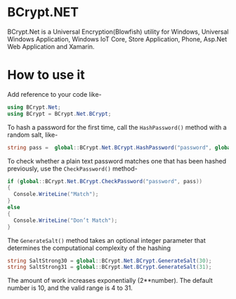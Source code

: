 # BCrypt.NET
BCrypt.Net is a Universal Encryption(Blowfish) utility for Windows, Universal Windows Application, Windows IoT Core, Store Application, Phone, Asp.Net Web Application and Xamarin.

# How to use it
Add reference to your code like-

```csharp
using BCrypt.Net;
using BCrypt = BCrypt.Net.BCrypt;
```

To hash a password for the first time, call the `HashPassword()` method with a random salt, like-
```csharp
string pass =  global::BCrypt.Net.BCrypt.HashPassword("password", global::BCrypt.Net.BCrypt.GenerateSalt());
```

To check whether a plain text password matches one that has been hashed previously, use the `CheckPassword()` method-
```csharp
if (global::BCrypt.Net.BCrypt.CheckPassword("password", pass)) 
{
  Console.WriteLine("Match");
} 
else 
{
  Console.WriteLine("Don’t Match");
}
```

The `GenerateSalt()` method takes an optional integer parameter that determines the computational complexity of the hashing
```csharp
string SaltStrong30 = global::BCrypt.Net.BCrypt.GenerateSalt(30);
string SaltStrong31 = global::BCrypt.Net.BCrypt.GenerateSalt(31);
```

The amount of work increases exponentially (2**number). The default number is 10, and the valid range is 4 to 31.


